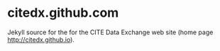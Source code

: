# citedx.github.com
Jekyll source for the for the CITE Data Exchange web site (home page <http://citedx.github.io>).

